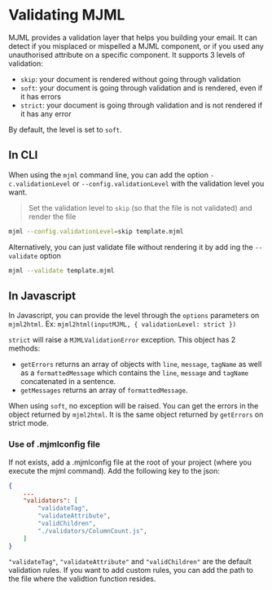 # Validating MJML

MJML provides a validation layer that helps you building your email. It can detect if you misplaced or mispelled a MJML component, or if you used any unauthorised attribute on a specific component. It supports 3 levels of validation:

* `skip`: your document is rendered without going through validation
* `soft`: your document is going through validation and is rendered, even if it has errors
* `strict`: your document is going through validation and is not rendered if it has any error

By default, the level is set to `soft`.

## In CLI

When using the `mjml` command line, you can add the option `-c.validationLevel` or `--config.validationLevel` with the validation level you want.

> Set the validation level to `skip` (so that the file is not validated) and render the file

```bash
mjml --config.validationLevel=skip template.mjml
```

Alternatively, you can just validate file without rendering it by add ing the `--validate` option

```bash
mjml --validate template.mjml
```

## In Javascript

In Javascript, you can provide the level through the `options` parameters on `mjml2html`. Ex: `mjml2html(inputMJML, { validationLevel: strict })`

`strict` will raise a `MJMLValidationError` exception. This object has 2 methods:
* `getErrors` returns an array of objects with `line`, `message`, `tagName` as well as a `formattedMessage` which contains the `line`, `message` and `tagName` concatenated in a sentence.
* `getMessages` returns an array of `formattedMessage`.

When using `soft`, no exception will be raised. You can get the errors in the object returned by `mjml2html`. It is the same object returned by `getErrors` on strict mode.

### Use of .mjmlconfig file
If not exists, add a .mjmlconfig file at the root of your project (where you execute the mjml command).
Add the following key to the json:

```json
{
    ...
    "validators": [
        "validateTag",
        "validateAttribute",
        "validChildren",
        "./validators/ColumnCount.js",
    ]
}
```

`"validateTag"`, `"validateAttribute"` and `"validChildren"` are the default validation rules.
If you want to add custom rules, you can add the path to the file where the validtion function resides.
